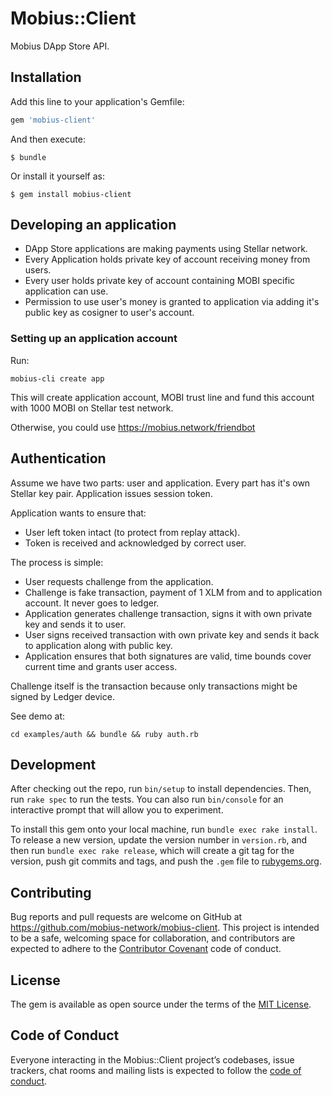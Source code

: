 # Mobius::Client

Mobius DApp Store API.

## Installation

Add this line to your application's Gemfile:

```ruby
gem 'mobius-client'
```

And then execute:

    $ bundle

Or install it yourself as:

    $ gem install mobius-client

## Developing an application

- DApp Store applications are making payments using Stellar network.
- Every Application holds private key of account receiving money from users.
- Every user holds private key of account containing MOBI specific application can use.
- Permission to use user's money is granted to application via adding it's public key as cosigner to user's account.

### Setting up an application account

Run:

```
mobius-cli create app
```

This will create application account, MOBI trust line and fund this account with 1000 MOBI on Stellar test network.

Otherwise, you could use https://mobius.network/friendbot

## Authentication

Assume we have two parts: user and application. Every part has it's own Stellar key pair. Application issues session token.

Application wants to ensure that:

* User left token intact (to protect from replay attack).
* Token is received and acknowledged by correct user.

The process is simple:

* User requests challenge from the application.
* Challenge is fake transaction, payment of 1 XLM from and to application account. It never goes to ledger.
* Application generates challenge transaction, signs it with own private key and sends it to user.
* User signs received transaction with own private key and sends it back to application along with public key.
* Application ensures that both signatures are valid, time bounds cover current time and grants user access.

Challenge itself is the transaction because only transactions might be signed by Ledger device.

See demo at:

```
cd examples/auth && bundle && ruby auth.rb
```

## Development

After checking out the repo, run `bin/setup` to install dependencies. Then, run `rake spec` to run the tests. You can also run `bin/console` for an interactive prompt that will allow you to experiment.

To install this gem onto your local machine, run `bundle exec rake install`. To release a new version, update the version number in `version.rb`, and then run `bundle exec rake release`, which will create a git tag for the version, push git commits and tags, and push the `.gem` file to [rubygems.org](https://rubygems.org).

## Contributing

Bug reports and pull requests are welcome on GitHub at https://github.com/mobius-network/mobius-client. This project is intended to be a safe, welcoming space for collaboration, and contributors are expected to adhere to the [Contributor Covenant](http://contributor-covenant.org) code of conduct.

## License

The gem is available as open source under the terms of the [MIT License](https://opensource.org/licenses/MIT).

## Code of Conduct

Everyone interacting in the Mobius::Client project’s codebases, issue trackers, chat rooms and mailing lists is expected to follow the [code of conduct](https://github.com/[USERNAME]/mobius-client/blob/master/CODE_OF_CONDUCT.md).

